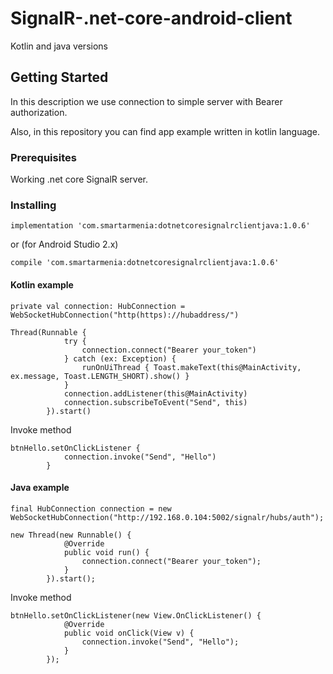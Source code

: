 # SignalR-.net-core-android-client
Kotlin and java versions

## Getting Started

In this description we use connection to simple server with Bearer authorization.

Also, in this repository you can find app example written in kotlin language.

### Prerequisites

Working .net core SignalR server.

### Installing

```
implementation 'com.smartarmenia:dotnetcoresignalrclientjava:1.0.6'
```
or (for Android Studio 2.x)
```
compile 'com.smartarmenia:dotnetcoresignalrclientjava:1.0.6'
```

#### Kotlin example
```
private val connection: HubConnection = WebSocketHubConnection("http(https)://hubaddress/")
```

```
Thread(Runnable {
            try {
                connection.connect("Bearer your_token")
            } catch (ex: Exception) {
                runOnUiThread { Toast.makeText(this@MainActivity, ex.message, Toast.LENGTH_SHORT).show() }
            }
            connection.addListener(this@MainActivity)
            connection.subscribeToEvent("Send", this)
        }).start()
```

Invoke method

```
btnHello.setOnClickListener {
            connection.invoke("Send", "Hello")
        }
```

#### Java example

```
final HubConnection connection = new WebSocketHubConnection("http://192.168.0.104:5002/signalr/hubs/auth");
```

```
new Thread(new Runnable() {
            @Override
            public void run() {
                connection.connect("Bearer your_token");
            }
        }).start();
```

Invoke method

```
btnHello.setOnClickListener(new View.OnClickListener() {
            @Override
            public void onClick(View v) {
                connection.invoke("Send", "Hello");
            }
        });
```